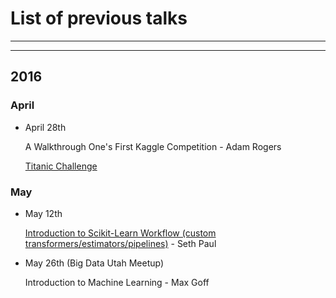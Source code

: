 

# List of previous talks
____
____

## 2016
### April
* April 28th  

  A Walkthrough One's First Kaggle Competition - Adam Rogers

  [Titanic Challenge](https://www.kaggle.com/c/titanic)

### May

* May 12th

  [Introduction to Scikit-Learn Workflow (custom transformers/estimators/pipelines)](https://github.com/SethPaul/scikitFlowDemo) - Seth Paul

* May 26th (Big Data Utah Meetup)

  Introduction to Machine Learning - Max Goff

